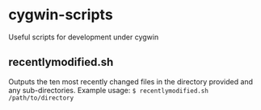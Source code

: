 # cygwin-scripts
Useful scripts for development under cygwin

## recentlymodified.sh ##
Outputs the ten most recently changed files in the directory provided and any sub-directories.
Example usage: ```$ recentlymodified.sh /path/to/directory```
